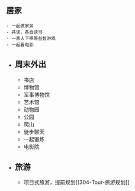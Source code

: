 ## 居家
	- 一起做家务
	- 共读，各自读书
	- 一家人下棋等益智游戏
	- 一起看电影
- ## 周末外出
	- 书店
	- 博物馆
	- 军事博物馆
	- 艺术馆
	- 动物园
	- 公园
	- 爬山
	- 徒步聊天
	- 一起锻炼
	- 电影院
- ## 旅游
	- 项目式旅游，提前规划[[304-Tour-旅游规划]]